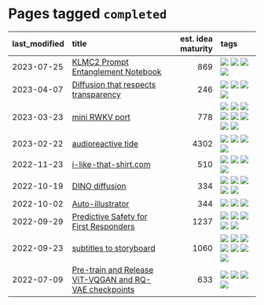 # Pages tagged `completed`

|last_modified|title|est. idea maturity|tags
|:---|:---|---:|:---|
|2023-07-25|[KLMC2 Prompt Entanglement Notebook](../klmc2-prompt-entanglement.md)|869|[![](https://img.shields.io/badge/tag-completed-d5ffe)](../tags/completed.md) [![](https://img.shields.io/badge/tag-notebook-a68128)](../tags/notebook.md) [![](https://img.shields.io/badge/tag-prompting-32d44f)](../tags/prompting.md) [![](https://img.shields.io/badge/tag-tooling-fe4dc)](../tags/tooling.md)|
|2023-04-07|[Diffusion that respects transparency](../diffusion-that-respects-transparency.md)|246|[![](https://img.shields.io/badge/tag-completed-d5ffe)](../tags/completed.md) [![](https://img.shields.io/badge/tag-diffusion-e168be)](../tags/diffusion.md) [![](https://img.shields.io/badge/tag-image_processing-96f12e)](../tags/image_processing.md) [![](https://img.shields.io/badge/tag-transparency-5e378d)](../tags/transparency.md)|
|2023-03-23|[mini RWKV port](../rust_rwkv.md)|778|[![](https://img.shields.io/badge/tag-RNN-418eb4)](../tags/RNN.md) [![](https://img.shields.io/badge/tag-completed-d5ffe)](../tags/completed.md) [![](https://img.shields.io/badge/tag-experimental-9c3a4a)](../tags/experimental.md) [![](https://img.shields.io/badge/tag-ggml-a3de36)](../tags/ggml.md) [![](https://img.shields.io/badge/tag-mobilenet-926797)](../tags/mobilenet.md) [![](https://img.shields.io/badge/tag-model_compression-e2ec85)](../tags/model_compression.md) [![](https://img.shields.io/badge/tag-tooling-fe4dc)](../tags/tooling.md) [![](https://img.shields.io/badge/tag-wip-b7fb0)](../tags/wip.md)|
|2023-02-22|[audioreactive tide](../audioreactive_tide.md)|4302|[![](https://img.shields.io/badge/tag-animation-b4243e)](../tags/animation.md) [![](https://img.shields.io/badge/tag-completed-d5ffe)](../tags/completed.md) [![](https://img.shields.io/badge/tag-experimental-9c3a4a)](../tags/experimental.md) [![](https://img.shields.io/badge/tag-publication-35d420)](../tags/publication.md)|
|2022-11-23|[i-like-that-shirt.com](../ilikethatshirt.com.md)|510|[![](https://img.shields.io/badge/tag-accessibility-7fe3bd)](../tags/accessibility.md) [![](https://img.shields.io/badge/tag-completed-d5ffe)](../tags/completed.md) [![](https://img.shields.io/badge/tag-publicgood-35d2ce)](../tags/publicgood.md) [![](https://img.shields.io/badge/tag-tooling-fe4dc)](../tags/tooling.md)|
|2022-10-19|[DINO diffusion](../DINO-diffusion.md)|334|[![](https://img.shields.io/badge/tag-completed-d5ffe)](../tags/completed.md) [![](https://img.shields.io/badge/tag-experimental-9c3a4a)](../tags/experimental.md) [![](https://img.shields.io/badge/tag-nerf-dafbc7)](../tags/nerf.md) [![](https://img.shields.io/badge/tag-tooling-fe4dc)](../tags/tooling.md) [![](https://img.shields.io/badge/tag-wip-b7fb0)](../tags/wip.md)|
|2022-10-02|[Auto-illustrator](../auto-illustrator.md)|344|[![](https://img.shields.io/badge/tag-completed-d5ffe)](../tags/completed.md) [![](https://img.shields.io/badge/tag-prompting-32d44f)](../tags/prompting.md) [![](https://img.shields.io/badge/tag-tooling-fe4dc)](../tags/tooling.md)|
|2022-09-29|[Predictive Safety for First Responders](../safety-officer.md)|1237|[![](https://img.shields.io/badge/tag-completed-d5ffe)](../tags/completed.md) [![](https://img.shields.io/badge/tag-dataset-fe76cf)](../tags/dataset.md) [![](https://img.shields.io/badge/tag-publication-35d420)](../tags/publication.md) [![](https://img.shields.io/badge/tag-publicgood-35d2ce)](../tags/publicgood.md) [![](https://img.shields.io/badge/tag-wip-b7fb0)](../tags/wip.md)|
|2022-09-23|[subtitles to storyboard](../subtitles-to-storyboard.md)|1060|[![](https://img.shields.io/badge/tag-accessibility-7fe3bd)](../tags/accessibility.md) [![](https://img.shields.io/badge/tag-animation-b4243e)](../tags/animation.md) [![](https://img.shields.io/badge/tag-completed-d5ffe)](../tags/completed.md) [![](https://img.shields.io/badge/tag-open_source-1dc0d1)](../tags/open_source.md) [![](https://img.shields.io/badge/tag-prompting-32d44f)](../tags/prompting.md) [![](https://img.shields.io/badge/tag-tooling-fe4dc)](../tags/tooling.md) [![](https://img.shields.io/badge/tag-wip-b7fb0)](../tags/wip.md)|
|2022-07-09|[Pre-train and Release ViT-VQGAN and RQ-VAE checkpoints](../pretrained_vit-vqgan_checkpoints.md)|633|[![](https://img.shields.io/badge/tag-completed-d5ffe)](../tags/completed.md) [![](https://img.shields.io/badge/tag-dataset-fe76cf)](../tags/dataset.md) [![](https://img.shields.io/badge/tag-prompting-32d44f)](../tags/prompting.md) [![](https://img.shields.io/badge/tag-tooling-fe4dc)](../tags/tooling.md)|
